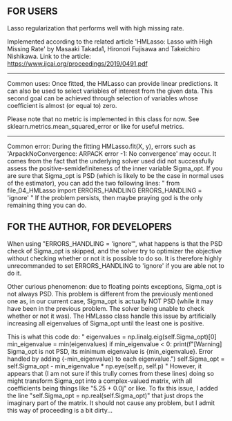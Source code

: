
## FOR USERS

Lasso regularization that performs well with high missing rate.

Implemented according to the related article 'HMLasso: Lasso with High Missing
Rate' by Masaaki Takada1, Hironori Fujisawa and Takeichiro Nishikawa.
Link to the article: https://www.ijcai.org/proceedings/2019/0491.pdf

------------
Common uses: Once fitted, the HMLasso can provide linear predictions. 
It can also be used to select variables of interest from the given data. This 
second goal can be achieved through selection of variables whose coefficient
is almost (or equal to) zero.

Please note that no metric is implemented in this class for now. 
See sklearn.metrics.mean_squared_error or like for useful metrics.

  ------------
Common error: During the fitting HMLasso.fit(X, y), errors such as
'ArpackNoConvergence: ARPACK error -1: No convergence' may occur. It comes 
from the fact that the underlying solver used did not successfully assess
the positive-semidefiniteness of the inner variable Sigma_opt. If you are 
sure that Sigma_opt is PSD (which is likely to be the case in normal uses of 
the estimator), you can add the two following lines:
"
from file_04_HMLasso import ERRORS_HANDLING
ERRORS_HANDLING = 'ignore'
"
If the problem persists, then maybe praying god is the only remaining thing
you can do.


## FOR THE AUTHOR, FOR DEVELOPERS

When using "ERRORS_HANDLING = 'ignore'", what happens is that the PSD check of Sigma_opt is skipped, and the solver try to optimizer the objective without checking whether or not it is possible to do so. It is therefore highly unrecommanded to set ERRORS_HANDLING to 'ignore' if you are able not to do it.

Other curious phenomenon: due to floating points exceptions, Sigma_opt is not always PSD. This problem is different from the previously mentioned one as, in our current case, Sigma_opt is actually NOT PSD (while it may have been in the previous problem. The solver being unable to check whether or not it was). The HMLasso class handle this issue by artificially increasing all eigenvalues of Sigma_opt until the least one is positive. 

This is what this code do:
"
eigenvalues = np.linalg.eig(self.Sigma_opt)[0]
    min_eigenvalue = min(eigenvalues)
    if min_eigenvalue < 0:
      print(f"[Warning] Sigma_opt is not PSD, its minimum eigenvalue is {min_eigenvalue}. Error handled by adding {-min_eigenvalue} to each eigenvalue.")
      self.Sigma_opt = self.Sigma_opt - min_eigenvalue * np.eye(self.p, self.p)
"
However, it appears that (I am not sure if this trully comes from these lines) doing so might transform Sigma_opt into a complex-valued matrix, with all coefficients being things like "5.25 + 0.0j" or like. To fix this issue, I added the line "self.Sigma_opt = np.real(self.Sigma_opt)" that just drops the imaginary part of the matrix. It should not cause any problem, but I admit this way of proceeding is a bit dirty...
